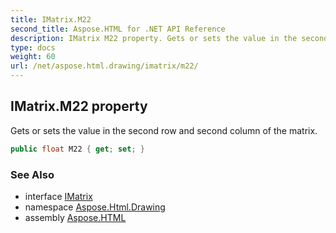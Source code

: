 ```yaml
---
title: IMatrix.M22
second_title: Aspose.HTML for .NET API Reference
description: IMatrix M22 property. Gets or sets the value in the second row and second column of the matrix
type: docs
weight: 60
url: /net/aspose.html.drawing/imatrix/m22/
---
```

## IMatrix.M22 property

Gets or sets the value in the second row and second column of the matrix.

```csharp
public float M22 { get; set; }
```

### See Also

* interface [IMatrix](../)
* namespace [Aspose.Html.Drawing](../../../aspose.html.drawing/)
* assembly [Aspose.HTML](../../../)
